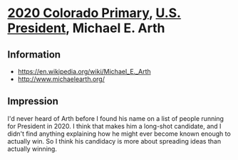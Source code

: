 # [2020 Colorado Primary](../README.md), [U.S. President](README.md), Michael E. Arth

## Information

* https://en.wikipedia.org/wiki/Michael_E._Arth
* http://www.michaelearth.org/

## Impression

I'd never heard of Arth before I found his name on a list of people running for President in 2020. I think that makes him a long-shot candidate, and I didn't find anything explaining how he might ever become known enough to actually win. So I think his candidacy is more about spreading ideas than actually winning. 

